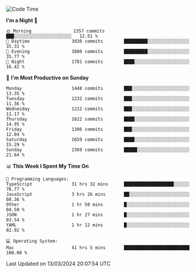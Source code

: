 <!--START_SECTION:waka-->
![Code Time](http://img.shields.io/badge/Code%20Time-3%2C771%20hrs%2052%20mins-blue)

**I'm a Night 🦉** 

```text
🌞 Morning                1357 commits        ███░░░░░░░░░░░░░░░░░░░░░░   12.51 % 
🌆 Daytime                3830 commits        █████████░░░░░░░░░░░░░░░░   35.31 % 
🌃 Evening                3880 commits        █████████░░░░░░░░░░░░░░░░   35.77 % 
🌙 Night                  1781 commits        ████░░░░░░░░░░░░░░░░░░░░░   16.42 % 
```
📅 **I'm Most Productive on Sunday** 

```text
Monday                   1448 commits        ███░░░░░░░░░░░░░░░░░░░░░░   13.35 % 
Tuesday                  1232 commits        ███░░░░░░░░░░░░░░░░░░░░░░   11.36 % 
Wednesday                1212 commits        ███░░░░░░░░░░░░░░░░░░░░░░   11.17 % 
Thursday                 1622 commits        ████░░░░░░░░░░░░░░░░░░░░░   14.95 % 
Friday                   1306 commits        ███░░░░░░░░░░░░░░░░░░░░░░   12.04 % 
Saturday                 1659 commits        ████░░░░░░░░░░░░░░░░░░░░░   15.29 % 
Sunday                   2369 commits        █████░░░░░░░░░░░░░░░░░░░░   21.84 % 
```


📊 **This Week I Spent My Time On** 

```text
💬 Programming Languages: 
TypeScript               31 hrs 32 mins      ███████████████████░░░░░░   76.77 % 
JavaScript               3 hrs 26 mins       ██░░░░░░░░░░░░░░░░░░░░░░░   08.36 % 
Other                    1 hr 50 mins        █░░░░░░░░░░░░░░░░░░░░░░░░   04.50 % 
JSON                     1 hr 27 mins        █░░░░░░░░░░░░░░░░░░░░░░░░   03.54 % 
YAML                     1 hr 12 mins        █░░░░░░░░░░░░░░░░░░░░░░░░   02.92 % 

💻 Operating System: 
Mac                      41 hrs 5 mins       █████████████████████████   100.00 % 
```


 Last Updated on 13/03/2024 20:07:54 UTC
<!--END_SECTION:waka-->
